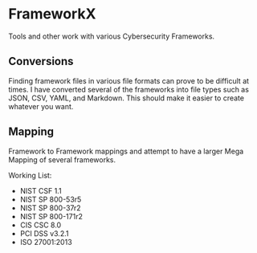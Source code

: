 # FrameworkX
Tools and other work with various Cybersecurity Frameworks.


## Conversions

Finding framework files in various file formats can prove to be difficult at times.  I have converted several of the frameworks into file types such as JSON, CSV, YAML, and Markdown. This should make it easier to create whatever you want.


## Mapping

Framework to Framework mappings and attempt to have a larger Mega Mapping of several frameworks.

Working List:

- NIST CSF 1.1
- NIST SP 800-53r5
- NIST SP 800-37r2
- NIST SP 800-171r2
- CIS CSC 8.0
- PCI DSS v3.2.1
- ISO 27001:2013